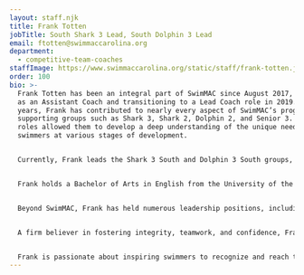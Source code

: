 ```yaml
---
layout: staff.njk
title: Frank Totten
jobTitle: South Shark 3 Lead, South Dolphin 3 Lead
email: ftotten@swimmaccarolina.org
department:
  - competitive-team-coaches
staffImage: https://www.swimmaccarolina.org/static/staff/frank-totten.jpg
order: 100
bio: >-
  Frank Totten has been an integral part of SwimMAC since August 2017, beginning
  as an Assistant Coach and transitioning to a Lead Coach role in 2019. Over the
  years, Frank has contributed to nearly every aspect of SwimMAC’s programming,
  supporting groups such as Shark 3, Shark 2, Dolphin 2, and Senior 3. These
  roles allowed them to develop a deep understanding of the unique needs of
  swimmers at various stages of development.


  Currently, Frank leads the Shark 3 South and Dolphin 3 South groups, coaching athletes aged 10 to 14. In addition to his work with these groups, he spearheads SwimMAC’s Open Water Swimming programs, organizing competitive opportunities like the USA Swimming Open Water National Championships and North Carolina Swimming Open Water events. His involvement extends to U.S. Paralympic Swimming, where he supports SwimMAC athletes in developing skills, competing at national and regional levels, and navigating classification processes.


  Frank holds a Bachelor of Arts in English from the University of the Pacific, where he was a member of the NCAA swimming team and honed their leadership skills as a Resident Assistant. Their educational background also includes certifications in User Interaction Design and Information Architecture from the City College of San Francisco, complementing their technical expertise in program organization and athlete development.


  Beyond SwimMAC, Frank has held numerous leadership positions, including roles with Florida Gulf Coast University’s swimming programs, the Boys & Girls Clubs of San Francisco, and the San Francisco Opera and Ballet. His extensive coaching experience spans decades, having worked with prestigious institutions such as The Olympic Club, Cal Men's Swimming, Stanford Swim Camps, and the University of San Francisco.


  A firm believer in fostering integrity, teamwork, and confidence, Frank is dedicated to helping athletes master swimming fundamentals while cultivating a positive group dynamic. His coaching philosophy emphasizes building the skills and resilience needed for success in and out of the water, creating a foundation for championship-level performances and personal growth.


  Frank is passionate about inspiring swimmers to recognize and reach their full potential, contributing to SwimMAC’s legacy of excellence and community.
---
```

